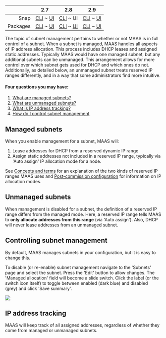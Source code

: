 <!-- deb-2-7-cli
||2.7|2.8|2.9|
|-----:|:-----:|:-----:|:-----:|
|Snap|[CLI](/t/subnet-management/3114) ~ [UI](/t/subnet-management/3115)|[CLI](/t/subnet-management/3116) ~ [UI](/t/subnet-management/3117)|[CLI](/t/subnet-management/3118) ~ [UI](/t/subnet-management/3119)|
|Packages|CLI ~ [UI](/t/subnet-management/3121)|[CLI](/t/subnet-management/3122) ~ [UI](/t/subnet-management/3123)|[CLI](/t/subnet-management/3124) ~ [UI](/t/subnet-management/3125)|
 deb-2-7-cli -->

<!-- deb-2-7-ui
||2.7|2.8|2.9|
|-----:|:-----:|:-----:|:-----:|
|Snap|[CLI](/t/subnet-management/3114) ~ [UI](/t/subnet-management/3115)|[CLI](/t/subnet-management/3116) ~ [UI](/t/subnet-management/3117)|[CLI](/t/subnet-management/3118) ~ [UI](/t/subnet-management/3119)|
|Packages|[CLI](/t/subnet-management/3120) ~ UI|[CLI](/t/subnet-management/3122) ~ [UI](/t/subnet-management/3123)|[CLI](/t/subnet-management/3124) ~ [UI](/t/subnet-management/3125)|
 deb-2-7-ui -->

<!-- deb-2-8-cli
||2.7|2.8|2.9|
|-----:|:-----:|:-----:|:-----:|
|Snap|[CLI](/t/subnet-management/3114) ~ [UI](/t/subnet-management/3115)|[CLI](/t/subnet-management/3116) ~ [UI](/t/subnet-management/3117)|[CLI](/t/subnet-management/3118) ~ [UI](/t/subnet-management/3119)|
|Packages|[CLI](/t/subnet-management/3120) ~ [UI](/t/subnet-management/3121)|CLI ~ [UI](/t/subnet-management/3123)|[CLI](/t/subnet-management/3124) ~ [UI](/t/subnet-management/3125)|
 deb-2-8-cli -->

<!-- deb-2-8-ui
||2.7|2.8|2.9|
|-----:|:-----:|:-----:|:-----:|
|Snap|[CLI](/t/subnet-management/3114) ~ [UI](/t/subnet-management/3115)|[CLI](/t/subnet-management/3116) ~ [UI](/t/subnet-management/3117)|[CLI](/t/subnet-management/3118) ~ [UI](/t/subnet-management/3119)|
|Packages|[CLI](/t/subnet-management/3120) ~ [UI](/t/subnet-management/3121)|[CLI](/t/subnet-management/3122) ~ UI|[CLI](/t/subnet-management/3124) ~ [UI](/t/subnet-management/3125)|
 deb-2-8-ui -->

<!-- deb-2-9-cli
||2.7|2.8|2.9|
|-----:|:-----:|:-----:|:-----:|
|Snap|[CLI](/t/subnet-management/3114) ~ [UI](/t/subnet-management/3115)|[CLI](/t/subnet-management/3116) ~ [UI](/t/subnet-management/3117)|[CLI](/t/subnet-management/3118) ~ [UI](/t/subnet-management/3119)|
|Packages|[CLI](/t/subnet-management/3120) ~ [UI](/t/subnet-management/3121)|[CLI](/t/subnet-management/3122) ~ [UI](/t/subnet-management/3123)|CLI ~ [UI](/t/subnet-management/3125)|
 deb-2-9-cli -->

<!-- deb-2-9-ui
||2.7|2.8|2.9|
|-----:|:-----:|:-----:|:-----:|
|Snap|[CLI](/t/subnet-management/3114) ~ [UI](/t/subnet-management/3115)|[CLI](/t/subnet-management/3116) ~ [UI](/t/subnet-management/3117)|[CLI](/t/subnet-management/3118) ~ [UI](/t/subnet-management/3119)|
|Packages|[CLI](/t/subnet-management/3120) ~ [UI](/t/subnet-management/3121)|[CLI](/t/subnet-management/3122) ~ [UI](/t/subnet-management/3123)|[CLI](/t/subnet-management/3124) ~ UI|
 deb-2-9-ui -->

<!-- snap-2-7-cli
||2.7|2.8|2.9|
|-----:|:-----:|:-----:|:-----:|
|Snap|CLI ~ [UI](/t/subnet-management/3115)|[CLI](/t/subnet-management/3116) ~ [UI](/t/subnet-management/3117)|[CLI](/t/subnet-management/3118) ~ [UI](/t/subnet-management/3119)|
|Packages|[CLI](/t/subnet-management/3120) ~ [UI](/t/subnet-management/3121)|[CLI](/t/subnet-management/3122) ~ [UI](/t/subnet-management/3123)|[CLI](/t/subnet-management/3124) ~ [UI](/t/subnet-management/3125)|
 snap-2-7-cli -->

<!-- snap-2-7-ui
||2.7|2.8|2.9|
|-----:|:-----:|:-----:|:-----:|
|Snap|[CLI](/t/subnet-management/3114) ~ UI|[CLI](/t/subnet-management/3116) ~ [UI](/t/subnet-management/3117)|[CLI](/t/subnet-management/3118) ~ [UI](/t/subnet-management/3119)|
|Packages|[CLI](/t/subnet-management/3120) ~ [UI](/t/subnet-management/3121)|[CLI](/t/subnet-management/3122) ~ [UI](/t/subnet-management/3123)|[CLI](/t/subnet-management/3124) ~ [UI](/t/subnet-management/3125)|
 snap-2-7-ui -->

<!-- snap-2-8-cli
||2.7|2.8|2.9|
|-----:|:-----:|:-----:|:-----:|
|Snap|[CLI](/t/subnet-management/3114) ~ [UI](/t/subnet-management/3115)|CLI ~ [UI](/t/subnet-management/3117)|[CLI](/t/subnet-management/3118) ~ [UI](/t/subnet-management/3119)|
|Packages|[CLI](/t/subnet-management/3120) ~ [UI](/t/subnet-management/3121)|[CLI](/t/subnet-management/3122) ~ [UI](/t/subnet-management/3123)|[CLI](/t/subnet-management/3124) ~ [UI](/t/subnet-management/3125)|
 snap-2-8-cli -->

||2.7|2.8|2.9|
|-----:|:-----:|:-----:|:-----:|
|Snap|[CLI](/t/subnet-management/3114) ~ [UI](/t/subnet-management/3115)|[CLI](/t/subnet-management/3116) ~ UI|[CLI](/t/subnet-management/3118) ~ [UI](/t/subnet-management/3119)|
|Packages|[CLI](/t/subnet-management/3120) ~ [UI](/t/subnet-management/3121)|[CLI](/t/subnet-management/3122) ~ [UI](/t/subnet-management/3123)|[CLI](/t/subnet-management/3124) ~ [UI](/t/subnet-management/3125)|

<!-- snap-2-9-cli
||2.7|2.8|2.9|
|-----:|:-----:|:-----:|:-----:|
|Snap|[CLI](/t/subnet-management/3114) ~ [UI](/t/subnet-management/3115)|[CLI](/t/subnet-management/3116) ~ [UI](/t/subnet-management/3117)|CLI ~ [UI](/t/subnet-management/3119)|
|Packages|[CLI](/t/subnet-management/3120) ~ [UI](/t/subnet-management/3121)|[CLI](/t/subnet-management/3122) ~ [UI](/t/subnet-management/3123)|[CLI](/t/subnet-management/3124) ~ [UI](/t/subnet-management/3125)|
 snap-2-9-cli -->

<!-- snap-2-9-ui
||2.7|2.8|2.9|
|-----:|:-----:|:-----:|:-----:|
|Snap|[CLI](/t/subnet-management/3114) ~ [UI](/t/subnet-management/3115)|[CLI](/t/subnet-management/3116) ~ [UI](/t/subnet-management/3117)|[CLI](/t/subnet-management/3118) ~ UI|
|Packages|[CLI](/t/subnet-management/3120) ~ [UI](/t/subnet-management/3121)|[CLI](/t/subnet-management/3122) ~ [UI](/t/subnet-management/3123)|[CLI](/t/subnet-management/3124) ~ [UI](/t/subnet-management/3125)|
 snap-2-9-ui -->

The topic of subnet management pertains to whether or not MAAS is in full control of a subnet. When a subnet is managed, MAAS handles all aspects of IP address allocation. This process includes DHCP leases and assigned static addresses. Typically MAAS would have one managed subnet, but any additional subnets can be unmanaged. This arrangement allows for more control over which subnet gets used for DHCP and which ones do not. Additionally, as detailed below, an unmanaged subnet treats reserved IP ranges differently, and in a way that some administrators find more intuitive.

#### Four questions you may have:

1. [What are managed subnets?](#heading--managed-subnets)
2. [What are unmanaged subnets?](#heading--unmanaged-subnets)
3. [What is IP address tracking?](#heading--ip-address-tracking)
4. [How do I control subnet management](#heading--controlling-subnet-management)

<h2 id="heading--managed-subnets">Managed subnets</h2>

When you enable management for a subnet, MAAS will:

1.   Lease addresses for DHCP from a reserved dynamic IP range
2.   Assign static addresses not included in a reserved IP range, typically via 'Auto assign' IP allocation mode for a node.

<!-- deb-2-7-cli
See [Concepts and terms](/t/concepts-and-terms/785#heading--ip-ranges) for an explanation of the two kinds of reserved IP ranges MAAS uses and [Post-commission configuration](/t/commission-machines/2472#heading--post-commission-configuration) for information on IP allocation modes.
 deb-2-7-cli -->

<!-- deb-2-7-ui
See [Concepts and terms](/t/concepts-and-terms/785#heading--ip-ranges) for an explanation of the two kinds of reserved IP ranges MAAS uses and [Post-commission configuration](/t/commission-machines/2473#heading--post-commission-configuration) for information on IP allocation modes.
 deb-2-7-ui -->

<!-- deb-2-8-cli
See [Concepts and terms](/t/concepts-and-terms/785#heading--ip-ranges) for an explanation of the two kinds of reserved IP ranges MAAS uses and [Post-commission configuration](/t/commission-machines/2474#heading--post-commission-configuration) for information on IP allocation modes.
 deb-2-8-cli -->

<!-- deb-2-8-ui
See [Concepts and terms](/t/concepts-and-terms/785#heading--ip-ranges) for an explanation of the two kinds of reserved IP ranges MAAS uses and [Post-commission configuration](/t/commission-machines/2475#heading--post-commission-configuration) for information on IP allocation modes.
 deb-2-8-ui -->

<!-- deb-2-9-cli
See [Concepts and terms](/t/concepts-and-terms/785#heading--ip-ranges) for an explanation of the two kinds of reserved IP ranges MAAS uses and [Post-commission configuration](/t/commission-machines/2476#heading--post-commission-configuration) for information on IP allocation modes.
 deb-2-9-cli -->

<!-- deb-2-9-ui
See [Concepts and terms](/t/concepts-and-terms/785#heading--ip-ranges) for an explanation of the two kinds of reserved IP ranges MAAS uses and [Post-commission configuration](/t/commission-machines/2477#heading--post-commission-configuration) for information on IP allocation modes.
 deb-2-9-ui -->

<!-- snap-2-7-cli
See [Concepts and terms](/t/concepts-and-terms/785#heading--ip-ranges) for an explanation of the two kinds of reserved IP ranges MAAS uses and [Post-commission configuration](/t/commission-machines/2466#heading--post-commission-configuration) for information on IP allocation modes.
 snap-2-7-cli -->

<!-- snap-2-7-ui
See [Concepts and terms](/t/concepts-and-terms/785#heading--ip-ranges) for an explanation of the two kinds of reserved IP ranges MAAS uses and [Post-commission configuration](/t/commission-machines/2467#heading--post-commission-configuration) for information on IP allocation modes.
 snap-2-7-ui -->

<!-- snap-2-8-cli
See [Concepts and terms](/t/concepts-and-terms/785#heading--ip-ranges) for an explanation of the two kinds of reserved IP ranges MAAS uses and [Post-commission configuration](/t/commission-machines/2468#heading--post-commission-configuration) for information on IP allocation modes.
 snap-2-8-cli -->

See [Concepts and terms](/t/concepts-and-terms/785#heading--ip-ranges) for an explanation of the two kinds of reserved IP ranges MAAS uses and [Post-commission configuration](/t/commission-machines/2469#heading--post-commission-configuration) for information on IP allocation modes.

<!-- snap-2-9-cli
See [Concepts and terms](/t/concepts-and-terms/785#heading--ip-ranges) for an explanation of the two kinds of reserved IP ranges MAAS uses and [Post-commission configuration](/t/commission-machines/2470#heading--post-commission-configuration) for information on IP allocation modes.
 snap-2-9-cli -->

<!-- snap-2-9-ui
See [Concepts and terms](/t/concepts-and-terms/785#heading--ip-ranges) for an explanation of the two kinds of reserved IP ranges MAAS uses and [Post-commission configuration](/t/commission-machines/2471#heading--post-commission-configuration) for information on IP allocation modes.
 snap-2-9-ui -->

<h2 id="heading--unmanaged-subnets">Unmanaged subnets</h2>

When management is disabled for a subnet, the definition of a reserved IP range differs from the managed mode. Here, a reserved IP range tells MAAS to **only allocate addresses from this range** (via 'Auto assign'). Also, DHCP will never lease addresses from an unmanaged subnet.

<h2 id="heading--controlling-subnet-management">Controlling subnet management</h2>

By default, MAAS manages subnets in your configuration, but it is easy to change this.

To disable (or re-enable) subnet management navigate to the 'Subnets' page and select the subnet. Press the 'Edit' button to allow changes. The 'Managed allocation' field will become a slide switch. Click the label (or the switch icon itself) to toggle between enabled (dark blue) and disabled (grey) and click 'Save summary'.

<a href="https://assets.ubuntu.com/v1/e5d80c8c-installconfig-network-subnet-management__2.6-management-toggle.png" target = "_blank"><img src="https://assets.ubuntu.com/v1/e5d80c8c-installconfig-network-subnet-management__2.6-management-toggle.png"></a>

<!-- snap-2-7-cli snap-2-8-cli snap-2-9-cli deb-2-7-cli deb-2-8-cli deb-2-9-cli

To enable or disable subnet management:

``` bash
maas $PROFILE subnet update $SUBNET_CIDR managed=false|true
```

For example, to disable:

``` bash
maas $PROFILE subnet update 192.168.1.0/24 managed=false
```

You can use the subnet's ID in place of the CIDR address.
snap-2-7-cli snap-2-8-cli snap-2-9-cli deb-2-7-cli deb-2-8-cli deb-2-9-cli -->

<h2 id="heading--ip-address-tracking">IP address tracking</h2>

MAAS will keep track of all assigned addresses, regardless of whether they come from managed or unmanaged subnets.